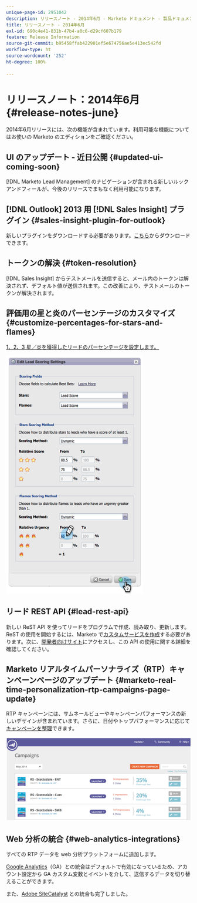 ```yaml
---
unique-page-id: 2951042
description: リリースノート - 2014年6月 - Marketo ドキュメント - 製品ドキュメント
title: リリースノート - 2014年6月
exl-id: 690c4e41-831b-47b4-a0c6-d29cf607b179
feature: Release Information
source-git-commit: b95458ffab422901ef5e674756ae5e413ec542fd
workflow-type: ht
source-wordcount: '252'
ht-degree: 100%

---
```


# リリースノート：2014年6月 {#release-notes-june}

2014年6月リリースには、次の機能が含まれています。利用可能な機能についてはお使いの Marketo のエディションをご確認ください。

## UI のアップデート - 近日公開 {#updated-ui-coming-soon}

[!DNL Marketo Lead Management] のナビゲーションが含まれる新しいルックアンドフィールが、今後のリリースでまもなく利用可能になります。

## [!DNL Outlook] 2013 用 [!DNL Sales Insight] プラグイン {#sales-insight-plugin-for-outlook}

新しいプラグインをダウンロードする必要があります。[こちら](/help/marketo/product-docs/marketo-sales-insight/msi-outlook-plugin/install-the-marketo-email-add-in-for-outlook-with-a-registration-code.md)からダウンロードできます。

## トークンの解決 {#token-resolution}

[!DNL Sales Insight] からテストメールを送信すると、メール内のトークンは解決されず、デフォルト値が送信されます。この改善により、テストメールのトークンが解決されます。

## 評価用の星と炎のパーセンテージのカスタマイズ {#customize-percentages-for-stars-and-flames}

[1、2、3 星／炎を獲得したリードのパーセンテージを設定します。](/help/marketo/product-docs/marketo-sales-insight/msi-for-salesforce/features/stars-and-flames/customize-stars-and-flames.md)

![](assets/image2014-9-22-13-3a50-3a31.png)

## リード REST API {#lead-rest-api}

新しい ReST API を使ってリードをプログラムで作成、読み取り、更新します。ReST の使用を開始するには、Marketo で[カスタムサービスを作成](/help/marketo/product-docs/administration/additional-integrations/create-a-custom-service-for-use-with-rest-api.md)する必要があります。次に、[開発者向けサイト](https://experienceleague.adobe.com/ja/docs/marketo-developer/marketo/rest/rest-api)にアクセスし、この API の使用に関する詳細を確認してください。

## Marketo リアルタイムパーソナライズ（RTP）キャンペーンページのアップデート {#marketo-real-time-personalization-rtp-campaigns-page-update}

RTP キャンペーンには、サムネールビューやキャンペーンパフォーマンスの新しいデザインが含まれています。さらに、日付やトップパフォーマンスに応じて[キャンペーンを整理](/help/marketo/product-docs/web-personalization/working-with-web-campaigns/sort-web-campaigns-by-latest-or-top-performing.md)できます。

![](assets/image2014-9-22-13-3a50-3a57.png)

## Web 分析の統合 {#web-analytics-integrations}

すべての RTP データを web 分析プラットフォームに追加します。

[Google Analytics](/help/marketo/product-docs/web-personalization/reporting-for-web-personalization/web-analytics-integrations/integrate-rtp-with-google-analytics.md)（GA）との統合はデフォルトで有効になっているため、アカウント設定から GA カスタム変数とイベントを介して、送信するデータを切り替えることができます。

また、[Adobe SiteCatalyst](/help/marketo/product-docs/web-personalization/reporting-for-web-personalization/web-analytics-integrations/integrate-with-adobe-analytics.md) との統合も完了しました。
